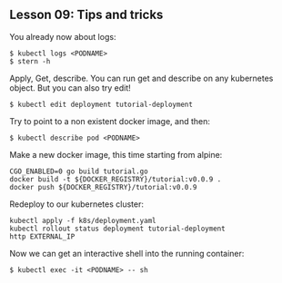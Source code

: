## Lesson 09: Tips and tricks

You already now about logs:
```
$ kubectl logs <PODNAME>
$ stern -h
```

Apply, Get, describe. You can run get and describe on any kubernetes object.
But you can also try edit!
```
$ kubectl edit deployment tutorial-deployment
```

Try to point to a non existent docker image, and then:
```
$ kubectl describe pod <PODNAME>
```

Make a new docker image, this time starting from alpine:
```
CGO_ENABLED=0 go build tutorial.go
docker build -t ${DOCKER_REGISTRY}/tutorial:v0.0.9 .
docker push ${DOCKER_REGISTRY}/tutorial:v0.0.9
```

Redeploy to our kubernetes cluster:
```
kubectl apply -f k8s/deployment.yaml
kubectl rollout status deployment tutorial-deployment
http EXTERNAL_IP
```

Now we can get an interactive shell into the running container:
```
$ kubectl exec -it <PODNAME> -- sh
```
